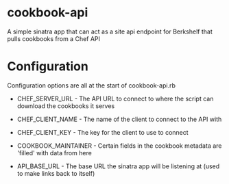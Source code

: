 cookbook-api
============

A simple sinatra app that can act as a site api endpoint for Berkshelf that pulls cookbooks from a Chef API

Configuration
=============

Configuration options are all at the start of cookbook-api.rb

 * CHEF_SERVER_URL - The API URL to connect to where the script can download the cookbooks it serves
 * CHEF_CLIENT_NAME - The name of the client to connect to the API with
 * CHEF_CLIENT_KEY - The key for the client to use to connect

 * COOKBOOK_MAINTAINER - Certain fields in the cookbook metadata are 'filled' with data from here
 
 * API_BASE_URL - The base URL the sinatra app will be listening at (used to make links back to itself)

